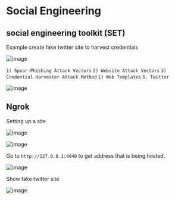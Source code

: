 # Social Engineering


## social engineering toolkit (SET)

Example create fake twitter site to harvest credentials

![image](https://github.com/dbissell6/Shadow_Stone/assets/50979196/b0143a97-fd14-413a-9935-8cb3abe37c60)

`1) Spear-Phishing Attack Vectors`
`2) Website Attack Vectors`
`3) Credential Harvester Attack Method`
`1) Web Templates`
`3. Twitter`


![image](https://github.com/dbissell6/Shadow_Stone/assets/50979196/782e969d-93fa-4bd5-a961-174e9f1c5b67)


## Ngrok 

Setting up a site

![image](https://github.com/dbissell6/Shadow_Stone/assets/50979196/b495a0d4-651e-4d08-8701-3c45f4578ddf)

![image](https://github.com/dbissell6/Shadow_Stone/assets/50979196/5800c77a-6491-4e4c-ac41-7815de5f3537)

Go to `http://127.0.0.1:4040` to get address that is being hosted.

![image](https://github.com/dbissell6/Shadow_Stone/assets/50979196/f4c5cb7b-a215-4743-93e0-a80bbf44d601)

Show fake twitter site

![image](https://github.com/dbissell6/Shadow_Stone/assets/50979196/6906cbbd-e870-42d1-aeda-27acc59a80dd)

